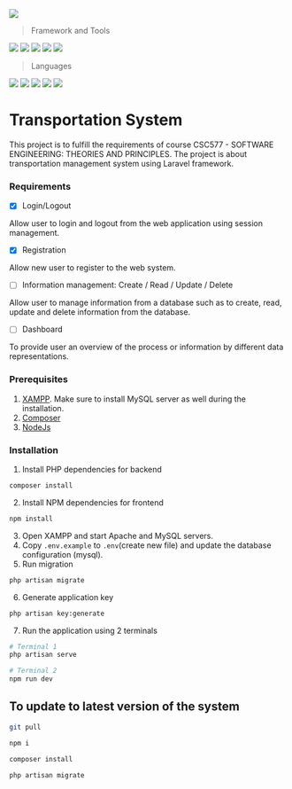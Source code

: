<img src="https://cdn.freebiesupply.com/logos/thumbs/2x/uitm-universiti-teknologi-mara-logo.png" />

> Framework and Tools

<img src="https://img.shields.io/badge/Laravel-FF2D20?style=for-the-badge&logo=laravel&logoColor=white" />
<img src="https://img.shields.io/badge/Vue%20js-35495E?style=for-the-badge&logo=vuedotjs&logoColor=4FC08D" />
<img src="https://img.shields.io/badge/Vite-B73BFE?style=for-the-badge&logo=vite&logoColor=FFD62E" />
<img src="https://img.shields.io/badge/Tailwind_CSS-38B2AC?style=for-the-badge&logo=tailwind-css&logoColor=white" />
<img src="https://img.shields.io/badge/MySQL-005C84?style=for-the-badge&logo=mysql&logoColor=white" />

> Languages

<img src="https://img.shields.io/badge/PHP-777BB4?style=for-the-badge&logo=php&logoColor=white" />
<img src="https://img.shields.io/badge/TypeScript-007ACC?style=for-the-badge&logo=typescript&logoColor=white" />
<img src="https://img.shields.io/badge/JavaScript-323330?style=for-the-badge&logo=javascript&logoColor=F7DF1E" />
<img src="https://img.shields.io/badge/CSS3-1572B6?style=for-the-badge&logo=css3&logoColor=white" />
<img src="https://img.shields.io/badge/HTML5-E34F26?style=for-the-badge&logo=html5&logoColor=white" />

# Transportation System

This project is to fulfill the requirements of course CSC577 - SOFTWARE ENGINEERING: THEORIES AND PRINCIPLES. The project is about transportation management system using Laravel framework.

### Requirements

- [x] Login/Logout

Allow user to login and logout from the web application using session management.

- [x] Registration

Allow new user to register to the web system.

- [ ] Information management: Create / Read / Update / Delete

Allow user to manage information from a database such as to create, read, update and delete information from the database.

- [ ] Dashboard

To provide user an overview of the process or information by different data representations.

### Prerequisites

1. [XAMPP](https://www.apachefriends.org/index.html). Make sure to install MySQL server as well during the installation.
2. [Composer](https://getcomposer.org/download/)
3. [NodeJs](https://nodejs.org/en)

### Installation

1. Install PHP dependencies for backend

```bash
composer install
```

2. Install NPM dependencies for frontend

```bash
npm install
```

3. Open XAMPP and start Apache and MySQL servers.
4. Copy `.env.example` to `.env`(create new file) and update the database configuration (mysql).
5. Run migration

```bash
php artisan migrate
```

6. Generate application key

```bash
php artisan key:generate
```

7. Run the application using 2 terminals

```bash
# Terminal 1
php artisan serve

# Terminal 2
npm run dev
```


## To update to latest version of the system

```bash
git pull
```

```bash
npm i
```

```bash
composer install
```

```bash
php artisan migrate
```